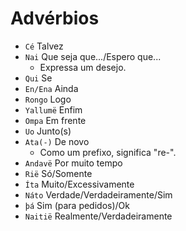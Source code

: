 # Advérbios

-   `Cé` Talvez
-   `Nai` Que seja que.../Espero que...
    -   Expressa um desejo.
-   `Qui` Se
-   `En/Ena` Ainda
-   `Rongo` Logo
-   `Yallumë` Enfim
-   `Ompa` Em frente
-   `Uo` Junto(s)
-   `Ata(-)` De novo
    -   Como um prefixo, significa "re-".
-   `Andavë` Por muito tempo
-   `Rië` Só/Somente
-   `Íta` Muito/Excessivamente
-   `Náto` Verdade/Verdadeiramente/Sim
-   `þá` Sim (para pedidos)/Ok
-   `Naitië` Realmente/Verdadeiramente
